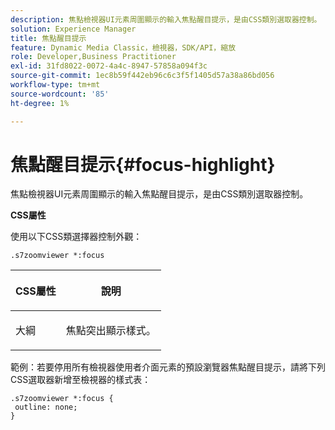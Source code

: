 ```yaml
---
description: 焦點檢視器UI元素周圍顯示的輸入焦點醒目提示，是由CSS類別選取器控制。
solution: Experience Manager
title: 焦點醒目提示
feature: Dynamic Media Classic，檢視器，SDK/API，縮放
role: Developer,Business Practitioner
exl-id: 31fd8022-0072-4a4c-8947-57858a094f3c
source-git-commit: 1ec8b59f442eb96c6c3f5f1405d57a38a86bd056
workflow-type: tm+mt
source-wordcount: '85'
ht-degree: 1%

---
```


# 焦點醒目提示{#focus-highlight}

焦點檢視器UI元素周圍顯示的輸入焦點醒目提示，是由CSS類別選取器控制。

<!--<a id="section_061E550C1C1D4DB2BD663A898895B38C"></a>-->

**CSS屬性**

使用以下CSS類選擇器控制外觀：

```
.s7zoomviewer *:focus
```

<table id="table_94EE3F5BBE4547C0B4943471CEE7EDE4"> 
 <thead> 
  <tr> 
   <th colname="col1" class="entry"> <p> CSS屬性 </p> </th> 
   <th colname="col2" class="entry"> <p>說明 </p> </th> 
  </tr> 
 </thead>
 <tbody> 
  <tr> 
   <td colname="col1"> <p> <span class="codeph"> 大綱  </span> </p> </td> 
   <td colname="col2"> <p>焦點突出顯示樣式。 </p> </td> 
  </tr> 
 </tbody> 
</table>

範例：若要停用所有檢視器使用者介面元素的預設瀏覽器焦點醒目提示，請將下列CSS選取器新增至檢視器的樣式表：

```
.s7zoomviewer *:focus { 
 outline: none; 
}
```

